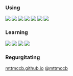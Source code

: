 ### Using

![](assets/gulp.svg) <!-- .element: class="plain vmiddle" height="100" -->
![](assets/es6.jpg) <!-- .element: class="plain vmiddle" height="100" -->
![](assets/babel.png) <!-- .element: class="plain vmiddle" height="100" -->
![](assets/jspm.png) <!-- .element: class="plain vmiddle" height="100" -->
![](assets/systemjs.png) <!-- .element: class="plain vmiddle" height="100" -->
![](assets/eslint-logo.svg) <!-- .element: class="plain vmiddle" height="100" -->
![](assets/sass.png) <!-- .element: class="plain vmiddle" height="100" -->

### Learning

![](assets/npm-wombat.svg) <!-- .element: class="plain vmiddle" height="100" -->
![](assets/webpack.png) <!-- .element: class="plain vmiddle" height="100" -->
![](assets/typescript.jpg) <!-- .element: class="plain vmiddle" height="100" -->
![](assets/postcss.svg) <!-- .element: class="plain vmiddle" height="100" -->

### Regurgitating

[mttmccb.github.io](http://mttmccb.github.io) [@mttmccb](https://twitter.com/mttmccb)